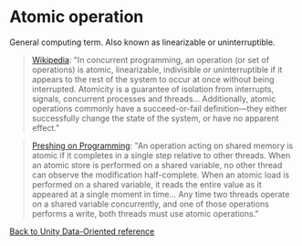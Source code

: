 # Atomic operation

General computing term. Also known as linearizable or uninterruptible. 

> [Wikipedia](https://en.wikipedia.org/wiki/Linearizability): "In concurrent programming, an operation (or set of operations) is atomic, linearizable, indivisible or uninterruptible if it appears to the rest of the system to occur at once without being interrupted. Atomicity is a guarantee of isolation from interrupts, signals, concurrent processes and threads… Additionally, atomic operations commonly have a succeed-or-fail definition—they either successfully change the state of the system, or have no apparent effect."

> [Preshing on Programming](http://preshing.com/20130618/atomic-vs-non-atomic-operations/): "An operation acting on shared memory is atomic if it completes in a single step relative to other threads. When an atomic store is performed on a shared variable, no other thread can observe the modification half-complete. When an atomic load is performed on a shared variable, it reads the entire value as it appeared at a single moment in time… Any time two threads operate on a shared variable concurrently, and one of those operations performs a write, both threads must use atomic operations."

[Back to Unity Data-Oriented reference](reference.md)